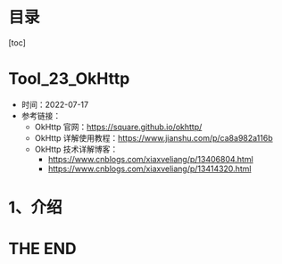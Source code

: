 # 目录

[toc]

# Tool_23_OkHttp

- 时间：2022-07-17
- 参考链接：
  - OkHttp 官网：https://square.github.io/okhttp/
  - OkHttp 详解使用教程：https://www.jianshu.com/p/ca8a982a116b
  - OkHttp 技术详解博客：
    - https://www.cnblogs.com/xiaxveliang/p/13406804.html
    - https://www.cnblogs.com/xiaxveliang/p/13414320.html



# 1、介绍





# THE END 